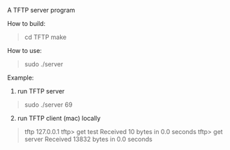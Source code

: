 A TFTP server program

How to build:
>cd TFTP
>make

How to use:
>sudo ./server <port num>

Example:
1. run TFTP server
>sudo ./server 69
2. run TFTP client (mac) locally
>tftp 127.0.0.1
tftp> get test
Received 10 bytes in 0.0 seconds
tftp> get server
Received 13832 bytes in 0.0 seconds
